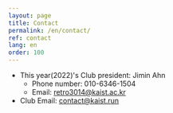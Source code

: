 ```yaml
---
layout: page
title: Contact
permalink: /en/contact/
ref: contact
lang: en
order: 100
---
```


- This year(2022)'s Club president: Jimin Ahn
  - Phone number: 010-6346-1504
  - Email: [retro3014@kaist.ac.kr](mailto:retro3014@kaist.ac.kr)
- Club Email: [contact@kaist.run](mailto:contact@kaist.run)
